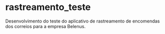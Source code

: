 # rastreamento_teste
Desenvolvimento do teste do aplicativo de rastreamento de encomendas dos correios para a empresa Belenus.
